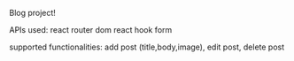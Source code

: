 Blog project!

APIs used:
react router dom
react hook form

supported functionalities:
add post (title,body,image), edit post, delete post

